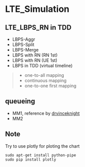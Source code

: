 # LTE_Simulation

## LTE_LBPS_RN in TDD

* LBPS-Aggr
* LBPS-Split
* LBPS-Merge
* LBPS with RN (RN 1st)
* LBPS with RN (UE 1st)
* LBPS in TDD (virtual timeline)
> * one-to-all mapping
> * continuous mapping
> * one-to-one first mapping

## queueing

* MM1, reference by [drvinceknight](https://github.com/drvinceknight/Simulating_Queues)
* MM2

## Note

Try to use plotly for ploting the chart

```
sudo apt-get install python-pipe
sudo pip install plotly
```

